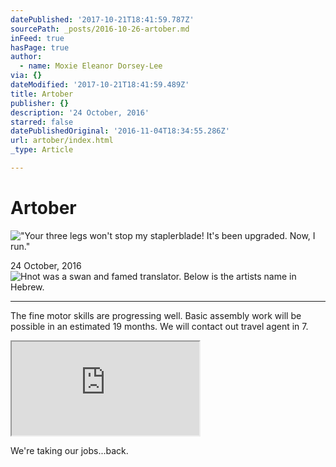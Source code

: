 ```yaml
---
datePublished: '2017-10-21T18:41:59.787Z'
sourcePath: _posts/2016-10-26-artober.md
inFeed: true
hasPage: true
author:
  - name: Moxie Eleanor Dorsey-Lee
via: {}
dateModified: '2017-10-21T18:41:59.489Z'
title: Artober
publisher: {}
description: '24 October, 2016'
starred: false
datePublishedOriginal: '2016-11-04T18:34:55.286Z'
url: artober/index.html
_type: Article

---
```

# Artober
!["Your three legs won't stop my staplerblade! It's been upgraded. Now, I run."](https://the-grid-user-content.s3-us-west-2.amazonaws.com/0faa34b2-1052-4802-8dac-618258aa446b.jpg)

24 October, 2016
![Hnot was a swan and famed translator. Below is the artists name in Hebrew.](https://the-grid-user-content.s3-us-west-2.amazonaws.com/28be41a6-bf73-4640-8cc3-b47ceb4022c2.jpg)

---

The fine motor skills are progressing well. Basic assembly work will be possible in an estimated 19 months. We will contact out travel agent in 7\.

<iframe src="https://the-grid.github.io/ed-location/?latitude=24.347608&amp;longitude=90.077974&amp;zoom=6&amp;address=Bangladesh" style=""></iframe>

We're taking our jobs...back.